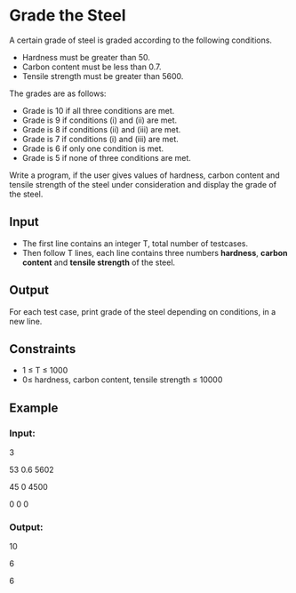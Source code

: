 # Grade the Steel

A certain grade of steel is graded according to the following conditions.
- Hardness must be greater than 50.
- Carbon content must be less than 0.7.
- Tensile strength must be greater than 5600.

The grades are as follows:
- Grade is 10 if all three conditions are met.
- Grade is 9 if conditions (i) and (ii) are met.
- Grade is 8 if conditions (ii) and (iii) are met.
- Grade is 7 if conditions (i) and (iii) are met.
- Grade is 6 if only one condition is met.
- Grade is 5 if none of three conditions are met.

Write a program, if the user gives values of hardness, carbon content and tensile strength of the steel under consideration and display the grade of the steel.

## Input

- The first line contains an integer T, total number of testcases. 
- Then follow T lines, each line contains three numbers **hardness**, **carbon content** and **tensile strength** of the steel.

## Output

For each test case, print grade of the steel depending on conditions, in a new line.

## Constraints

- 1 ≤ T ≤ 1000
- 0≤ hardness, carbon content, tensile strength ≤ 10000

## Example

### Input:

3 

53 0.6 5602

45 0 4500

0 0 0 

### Output:

10

6

6
